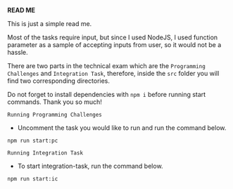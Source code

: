**READ ME**

This is just a simple read me.

Most of the tasks require input, but since I used NodeJS, 
I used function parameter as a sample of accepting inputs from 
user, so it would not be a hassle.

There are two parts in the technical exam which are the `Programming Challenges` and `Integration Task`, therefore, inside the `src` folder
you will find two corresponding directories.

Do not forget to install dependencies with `npm i` before running start commands. Thank you so much!

`Running Programming Challenges`

- Uncomment the task you would like to run and run the command below.
```
npm run start:pc
```

`Running Integration Task`
- To start integration-task, run the command below.
```
npm run start:ic
```